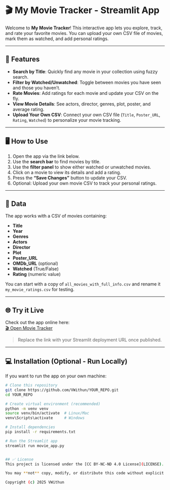 # 🎬 My Movie Tracker - Streamlit App

Welcome to **My Movie Tracker**! This interactive app lets you explore, track, and rate your favorite movies. You can upload your own CSV file of movies, mark them as watched, and add personal ratings.

---

## 🚀 Features

- **Search by Title**: Quickly find any movie in your collection using fuzzy search.  
- **Filter by Watched/Unwatched**: Toggle between movies you have seen and those you haven’t.  
- **Rate Movies**: Add ratings for each movie and update your CSV on the fly.  
- **View Movie Details**: See actors, director, genres, plot, poster, and average rating.  
- **Upload Your Own CSV**: Connect your own CSV file (`Title`, `Poster_URL`, `Rating`, `Watched`) to personalize your movie tracking.  

---

## 🖥 How to Use

1. Open the app via the link below.  
2. Use the **search bar** to find movies by title.  
3. Use the **filter panel** to show either watched or unwatched movies.  
4. Click on a movie to view its details and add a rating.  
5. Press the **“Save Changes”** button to update your CSV.  
6. Optional: Upload your own movie CSV to track your personal ratings.

---

## 📌 Data

The app works with a CSV of movies containing:

- **Title**  
- **Year**  
- **Genres**  
- **Actors**  
- **Director**  
- **Plot**  
- **Poster_URL**  
- **OMDb_URL** (optional)  
- **Watched** (True/False)  
- **Rating** (numeric value)

You can start with a copy of `all_movies_with_full_info.csv` and rename it `my_movie_ratings.csv` for testing.

---

## 🌐 Try it Live

Check out the app online here:  
[🎬 Open Movie Tracker](https://share.streamlit.io/VWithun/YOUR_REPO/main/movie_app.py)  

> Replace the link with your Streamlit deployment URL once published.

---

## 💻 Installation (Optional - Run Locally)

If you want to run the app on your own machine:

```bash
# Clone this repository
git clone https://github.com/VWithun/YOUR_REPO.git
cd YOUR_REPO

# Create virtual environment (recommended)
python -m venv venv
source venv/bin/activate  # Linux/Mac
venv\Scripts\activate     # Windows

# Install dependencies
pip install -r requirements.txt

# Run the Streamlit app
streamlit run movie_app.py


## ✅ License
This project is licensed under the [CC BY-NC-ND 4.0 License](LICENSE).

You may **not** copy, modify, or distribute this code without explicit permission from the author.

Copyright (c) 2025 VWithun
